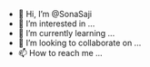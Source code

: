 - 👋 Hi, I’m @SonaSaji
- 👀 I’m interested in ...
- 🌱 I’m currently learning ...
- 💞️ I’m looking to collaborate on ...
- 📫 How to reach me ...

<!---
SonaSaji/SonaSaji is a ✨ special ✨ repository because its `README.md` (this file) appears on your GitHub profile.
You can click the Preview link to take a look at your changes.
--->
